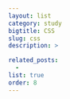 ```yaml
---
layout: list
category: study
bigtitle: CSS
slug: css
description: >

related_posts:
  -
list: true
order: 8
---
```

